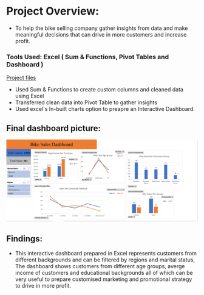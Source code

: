 # Project Overview:
* To help the bike selling company gather insights from data and make meaningful decisions that can drive in more customers and increase profit.
### Tools Used: Excel ( Sum & Functions, Pivot Tables and Dashboard )
[Project files](https://github.com/shoaibhub/Bike_Sales)
* Used Sum & Functions to create custom columns and cleaned data using Excel
* Transferred clean data into Pivot Table to gather insights 
* Used excel's In-built charts option to preapre an Interactive Dashboard.

## Final dashboard picture:
![](/Image/Final.dashboard_excel.png)

## Findings:
* This interactive dashboard prepared in Excel represents customers from different backgrounds and can be filtered by regions and marital status, The dashboard shows customers from different age groups, averge income of customers and educational backgrounds all of which can be very useful to prepare customised marketing and promotional strategy to drive in more profit.

